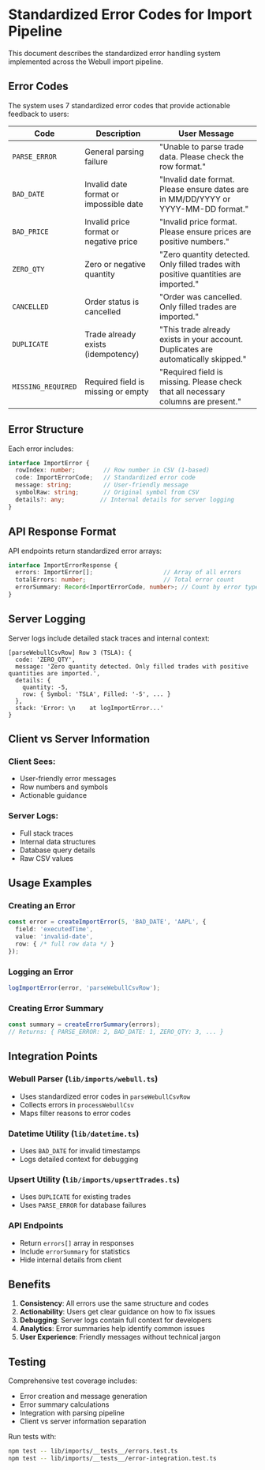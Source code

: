 # Standardized Error Codes for Import Pipeline

This document describes the standardized error handling system implemented across the Webull import pipeline.

## Error Codes

The system uses 7 standardized error codes that provide actionable feedback to users:

| Code | Description | User Message |
|------|-------------|--------------|
| `PARSE_ERROR` | General parsing failure | "Unable to parse trade data. Please check the row format." |
| `BAD_DATE` | Invalid date format or impossible date | "Invalid date format. Please ensure dates are in MM/DD/YYYY or YYYY-MM-DD format." |
| `BAD_PRICE` | Invalid price format or negative price | "Invalid price format. Please ensure prices are positive numbers." |
| `ZERO_QTY` | Zero or negative quantity | "Zero quantity detected. Only filled trades with positive quantities are imported." |
| `CANCELLED` | Order status is cancelled | "Order was cancelled. Only filled trades are imported." |
| `DUPLICATE` | Trade already exists (idempotency) | "This trade already exists in your account. Duplicates are automatically skipped." |
| `MISSING_REQUIRED` | Required field is missing or empty | "Required field is missing. Please check that all necessary columns are present." |

## Error Structure

Each error includes:

```typescript
interface ImportError {
  rowIndex: number;        // Row number in CSV (1-based)
  code: ImportErrorCode;   // Standardized error code
  message: string;         // User-friendly message
  symbolRaw: string;       // Original symbol from CSV
  details?: any;          // Internal details for server logging
}
```

## API Response Format

API endpoints return standardized error arrays:

```typescript
interface ImportErrorResponse {
  errors: ImportError[];                    // Array of all errors
  totalErrors: number;                      // Total error count
  errorSummary: Record<ImportErrorCode, number>; // Count by error type
}
```

## Server Logging

Server logs include detailed stack traces and internal context:

```
[parseWebullCsvRow] Row 3 (TSLA): {
  code: 'ZERO_QTY',
  message: 'Zero quantity detected. Only filled trades with positive quantities are imported.',
  details: {
    quantity: -5,
    row: { Symbol: 'TSLA', Filled: '-5', ... }
  },
  stack: 'Error: \n    at logImportError...'
}
```

## Client vs Server Information

### Client Sees:
- User-friendly error messages
- Row numbers and symbols
- Actionable guidance

### Server Logs:
- Full stack traces
- Internal data structures
- Database query details
- Raw CSV values

## Usage Examples

### Creating an Error
```typescript
const error = createImportError(5, 'BAD_DATE', 'AAPL', {
  field: 'executedTime',
  value: 'invalid-date',
  row: { /* full row data */ }
});
```

### Logging an Error
```typescript
logImportError(error, 'parseWebullCsvRow');
```

### Creating Error Summary
```typescript
const summary = createErrorSummary(errors);
// Returns: { PARSE_ERROR: 2, BAD_DATE: 1, ZERO_QTY: 3, ... }
```

## Integration Points

### Webull Parser (`lib/imports/webull.ts`)
- Uses standardized error codes in `parseWebullCsvRow`
- Collects errors in `processWebullCsv`
- Maps filter reasons to error codes

### Datetime Utility (`lib/datetime.ts`)
- Uses `BAD_DATE` for invalid timestamps
- Logs detailed context for debugging

### Upsert Utility (`lib/imports/upsertTrades.ts`)
- Uses `DUPLICATE` for existing trades
- Uses `PARSE_ERROR` for database failures

### API Endpoints
- Return `errors[]` array in responses
- Include `errorSummary` for statistics
- Hide internal details from client

## Benefits

1. **Consistency**: All errors use the same structure and codes
2. **Actionability**: Users get clear guidance on how to fix issues
3. **Debugging**: Server logs contain full context for developers
4. **Analytics**: Error summaries help identify common issues
5. **User Experience**: Friendly messages without technical jargon

## Testing

Comprehensive test coverage includes:
- Error creation and message generation
- Error summary calculations
- Integration with parsing pipeline
- Client vs server information separation

Run tests with:
```bash
npm test -- lib/imports/__tests__/errors.test.ts
npm test -- lib/imports/__tests__/error-integration.test.ts
```
